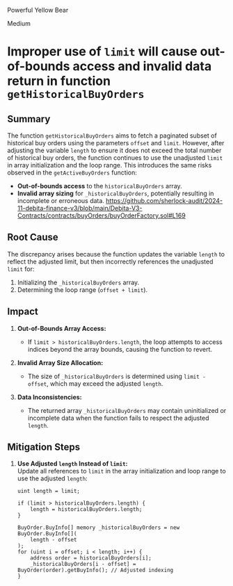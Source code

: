Powerful Yellow Bear

Medium

# Improper use of `limit` will cause out-of-bounds access and invalid data return in function `getHistoricalBuyOrders`

## **Summary**  
The function `getHistoricalBuyOrders` aims to fetch a paginated subset of historical buy orders using the parameters `offset` and `limit`. However, after adjusting the variable `length` to ensure it does not exceed the total number of historical buy orders, the function continues to use the unadjusted `limit` in array initialization and the loop range. This introduces the same risks observed in the `getActiveBuyOrders` function:
- **Out-of-bounds access** to the `historicalBuyOrders` array.
- **Invalid array sizing** for `_historicalBuyOrders`, potentially resulting in incomplete or erroneous data.
https://github.com/sherlock-audit/2024-11-debita-finance-v3/blob/main/Debita-V3-Contracts/contracts/buyOrders/buyOrderFactory.sol#L169

## **Root Cause**  
The discrepancy arises because the function updates the variable `length` to reflect the adjusted limit, but then incorrectly references the unadjusted `limit` for:
1. Initializing the `_historicalBuyOrders` array.
2. Determining the loop range (`offset + limit`).

## **Impact**

1. **Out-of-Bounds Array Access:**  
   - If `limit > historicalBuyOrders.length`, the loop attempts to access indices beyond the array bounds, causing the function to revert.

2. **Invalid Array Size Allocation:**  
   - The size of `_historicalBuyOrders` is determined using `limit - offset`, which may exceed the adjusted `length`.

3. **Data Inconsistencies:**  
   - The returned array `_historicalBuyOrders` may contain uninitialized or incomplete data when the function fails to respect the adjusted `length`.

## **Mitigation Steps**

1. **Use Adjusted `length` Instead of `limit`:**  
   Update all references to `limit` in the array initialization and loop range to use the adjusted `length`:
   ```solidity
   uint length = limit;

   if (limit > historicalBuyOrders.length) {
       length = historicalBuyOrders.length;
   }

   BuyOrder.BuyInfo[] memory _historicalBuyOrders = new BuyOrder.BuyInfo[](
       length - offset
   );
   for (uint i = offset; i < length; i++) { 
       address order = historicalBuyOrders[i];
       _historicalBuyOrders[i - offset] = BuyOrder(order).getBuyInfo(); // Adjusted indexing
   }
   ```
